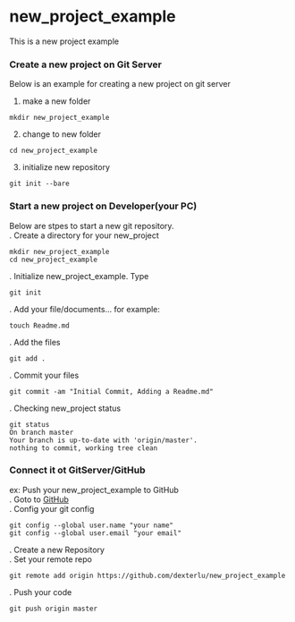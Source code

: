 # new_project_example
This is a new project example

### Create a new project on Git Server
Below is an example for creating a new project on git server
1. make a new folder
```
mkdir new_project_example
```
2. change to new folder
```
cd new_project_example
```
3. initialize new repository
```
git init --bare
```

### Start a new project on Developer(your PC)
Below are stpes to start a new git repository.  
. Create a directory for your new_project
```
mkdir new_project_example
cd new_project_example
```
. Initialize new_project_example. Type
```
git init
```
. Add your file/documents...
for example:
```
touch Readme.md
```
. Add the files
```
git add .
```
. Commit your files
```
git commit -am "Initial Commit, Adding a Readme.md"
```
. Checking new_project status
```
git status
On branch master
Your branch is up-to-date with 'origin/master'.
nothing to commit, working tree clean
```

### Connect it ot GitServer/GitHub
ex: Push your new_project_example to GitHub  
. Goto to [GitHub](https://github.com)  
. Config your git config
```
git config --global user.name "your name"
git config --global user.email "your email"
```
. Create a new Repository   
. Set your remote repo
```
git remote add origin https://github.com/dexterlu/new_project_example
```
. Push your code
```
git push origin master
```

